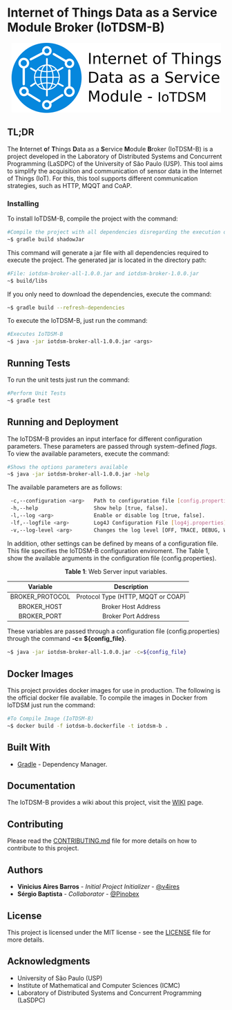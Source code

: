 # **I**nternet **o**f **T**hings **D**ata as a **S**ervice **M**odule Broker (IoTDSM-B)

<p align="center"><img src="assets/logo/iot-dsm-logo.png"/></p>

## TL;DR

The **I**nternet **o**f **T**hings **D**ata as a **S**ervice **M**odule **B**roker (IoTDSM-B) is a project developed in the Laboratory of Distributed Systems and Concurrent Programming (LaSDPC) of the University of São Paulo (USP). This tool aims to simplify the acquisition and communication of sensor data in the Internet of Things (IoT). For this, this tool supports different communication strategies, such as HTTP, MQQT and CoAP.

### Installing

To install IoTDSM-B, compile the project with the command:

```bash
#Compile the project with all dependencies disregarding the execution of tests
~$ gradle build shadowJar
```

This command will generate a jar file with all dependencies required to execute the project. The generated jar is located in the directory path:

```bash
#File: iotdsm-broker-all-1.0.0.jar and iotdsm-broker-1.0.0.jar
~$ build/libs
```

If you only need to download the dependencies, execute the command:

```bash
~$ gradle build --refresh-dependencies
```

To execute the IoTDSM-B, just run the command:

```bash
#Executes IoTDSM-B
~$ java -jar iotdsm-broker-all-1.0.0.jar <args>
```

## Running Tests

To run the unit tests just run the command:

```bash
#Perform Unit Tests
~$ gradle test
```

## Running and Deployment

The IoTDSM-B provides an input interface for different configuration parameters. These parameters are passed through system-defined *flags*. To view the available parameters, execute the command:

```bash
#Shows the options parameters available
~$ java -jar iotdsm-broker-all-1.0.0.jar -help
```

The available parameters are as follows:

```bash
 -c,--configuration <arg>   Path to configuration file [config.properties].
 -h,--help                  Show help [true, false].
 -l,--log <arg>             Enable or disable log [true, false].
 -lf,--logfile <arg>        Log4J Configuration File [log4j.properties].
 -v,--log-level <arg>       Changes the log level [OFF, TRACE, DEBUG, WARN, ERROR, FATAL, ALL].
```

In addition, other settings can be defined by means of a configuration file. This file specifies the IoTDSM-B configuration enviroment. The Table 1, show the available arguments in the configuration file (config.properties).

<center>

**Table 1**: Web Server input variables.

|          Variable         |                   Description                |
|:-------------------------:|:--------------------------------------------:|
| BROKER_PROTOCOL           | Protocol Type (HTTP, MQQT or COAP)           |
| BROKER_HOST               | Broker Host Address                          |
| BROKER_PORT               | Broker Port Address                          |

</center>

These variables are passed through a configuration file (config.properties) through the command **-c= ${config_file}**.

```bash
~$ java -jar iotdsm-broker-all-1.0.0.jar -c=${config_file}
```

## Docker Images

This project provides docker images for use in production. The following is the official docker file available.
To compile the images in Docker from IoTDSM just run the command:

```bash
#To Compile Image (IoTDSM-B)
~$ docker build -f iotdsm-b.dockerfile -t iotdsm-b .
```

## Built With

* [Gradle](https://gradle.org/) - Dependency Manager.

## Documentation

The IoTDSM-B provides a wiki about this project, visit the [WIKI](https://github.com/v4ires/iotdsm-edu.usp.icmc.lasdpc.iotdsm.services/wiki) page.

## Contributing

Please read the [CONTRIBUTING.md](CONTRIBUTING.md) file for more details on how to contribute to this project.

## Authors

* **Vinicius Aires Barros** - *Initial Project Initializer* - [@v4ires](https://github.com/v4ires)
* **Sérgio Baptista**  - *Collaborator* - [@Pinobex](https://github.com/Pinobex)

## License

This project is licensed under the MIT license - see the   [LICENSE](LICENSE) file for more details.

## Acknowledgments

* University of São Paulo (USP)
* Institute of Mathematical and Computer Sciences (ICMC)
* Laboratory of Distributed Systems and Concurrent Programming (LaSDPC)

